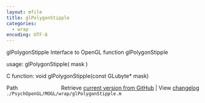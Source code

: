 ```yaml
---
layout: mfile
title: glPolygonStipple
categories:
  - wrap
encoding: UTF-8
---
```


glPolygonStipple  Interface to OpenGL function glPolygonStipple

usage:  glPolygonStipple( mask )

C function:  void glPolygonStipple(const GLubyte\* mask)


<div class="code_header" style="text-align:right;">
  <span style="float:left;">Path&nbsp;&nbsp;</span> <span class="counter">Retrieve <a href=
  "https://raw.github.com/Psychtoolbox-3/Psychtoolbox-3/beta/./PsychOpenGL/MOGL/wrap/glPolygonStipple.m">current version from GitHub</a> | View <a href=
  "https://github.com/Psychtoolbox-3/Psychtoolbox-3/commits/beta/./PsychOpenGL/MOGL/wrap/glPolygonStipple.m">changelog</a></span>
</div>
<div class="code">
  <code>./PsychOpenGL/MOGL/wrap/glPolygonStipple.m</code>
</div>
